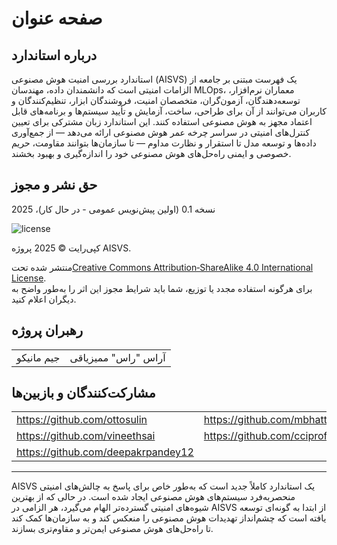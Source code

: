 # صفحه عنوان

## درباره استاندارد

استاندارد بررسی امنیت هوش مصنوعی (AISVS) یک فهرست مبتنی بر جامعه از الزامات امنیتی است که دانشمندان داده، مهندسان MLOps، معماران نرم‌افزار، توسعه‌دهندگان، آزمون‌گران، متخصصان امنیت، فروشندگان ابزار، تنظیم‌کنندگان و کاربران می‌توانند از آن برای طراحی، ساخت، آزمایش و تأیید سیستم‌ها و برنامه‌های قابل اعتماد مجهز به هوش مصنوعی استفاده کنند. این استاندارد زبان مشترکی برای تعیین کنترل‌های امنیتی در سراسر چرخه عمر هوش مصنوعی ارائه می‌دهد — از جمع‌آوری داده‌ها و توسعه مدل تا استقرار و نظارت مداوم — تا سازمان‌ها بتوانند مقاومت، حریم خصوصی و ایمنی راه‌حل‌های هوش مصنوعی خود را اندازه‌گیری و بهبود بخشند.

## حق نشر و مجوز

نسخه 0.1 (اولین پیش‌نویس عمومی - در حال کار)، 2025  

![license](../images/license.png)

کپی‌رایت © 2025 پروژه AISVS.  

منتشر شده تحت[Creative Commons Attribution‑ShareAlike 4.0 International License](https://creativecommons.org/licenses/by-sa/4.0/).  
برای هرگونه استفاده مجدد یا توزیع، شما باید شرایط مجوز این اثر را به‌طور واضح به دیگران اعلام کنید.

## رهبران پروژه

|            |                     |
| ---------- | ------------------- |
| جیم مانیكو | آراس "راس" ممیزیاقی |

## مشارکت‌کنندگان و بازبین‌ها

|                                    |                             |
| ---------------------------------- | --------------------------- |
| https://github.com/ottosulin       | https://github.com/mbhatt1  |
| https://github.com/vineethsai      | https://github.com/cciprofm |
| https://github.com/deepakrpandey12 |                             |

---

AISVS یک استاندارد کاملاً جدید است که به‌طور خاص برای پاسخ به چالش‌های امنیتی منحصربه‌فرد سیستم‌های هوش مصنوعی ایجاد شده است. در حالی که از بهترین شیوه‌های امنیتی گسترده‌تر الهام می‌گیرد، هر الزامی در AISVS از ابتدا به گونه‌ای توسعه یافته است که چشم‌انداز تهدیدات هوش مصنوعی را منعکس کند و به سازمان‌ها کمک کند تا راه‌حل‌های هوش مصنوعی ایمن‌تر و مقاوم‌تری بسازند.

